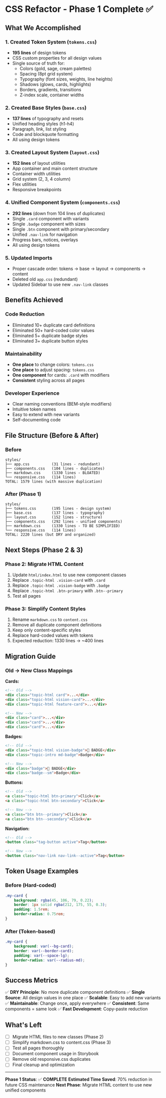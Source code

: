 # CSS Refactor - Phase 1 Complete ✅

## What We Accomplished

### 1. Created Token System (`tokens.css`)
- **195 lines** of design tokens
- CSS custom properties for all design values
- Single source of truth for:
  - Colors (gold, sage, cream palettes)
  - Spacing (8pt grid system)
  - Typography (font sizes, weights, line heights)
  - Shadows (glows, cards, highlights)
  - Borders, gradients, transitions
  - Z-index scale, container widths

### 2. Created Base Styles (`base.css`)
- **137 lines** of typography and resets
- Unified heading styles (h1-h4)
- Paragraph, link, list styling
- Code and blockquote formatting
- All using design tokens

### 3. Created Layout System (`layout.css`)
- **152 lines** of layout utilities
- App container and main content structure
- Container width utilities
- Grid system (2, 3, 4 column)
- Flex utilities
- Responsive breakpoints

### 4. Unified Component System (`components.css`)
- **292 lines** (down from 104 lines of duplicates)
- Single `.card` component with variants
- Single `.badge` component with sizes
- Single `.btn` component with primary/secondary
- Unified `.nav-link` for navigation
- Progress bars, notices, overlays
- All using design tokens

### 5. Updated Imports
- Proper cascade order: tokens → base → layout → components → content
- Deleted old `app.css` (redundant)
- Updated Sidebar to use new `.nav-link` classes

## Benefits Achieved

### Code Reduction
- Eliminated 10+ duplicate card definitions
- Eliminated 50+ hard-coded color values
- Eliminated 5+ duplicate badge styles
- Eliminated 3+ duplicate button styles

### Maintainability
- **One place** to change colors: `tokens.css`
- **One place** to adjust spacing: `tokens.css`
- **One component** for cards: `.card` with modifiers
- **Consistent** styling across all pages

### Developer Experience
- Clear naming conventions (BEM-style modifiers)
- Intuitive token names
- Easy to extend with new variants
- Self-documenting code

## File Structure (Before & After)

### Before
```
styles/
├── app.css          (31 lines - redundant)
├── components.css   (104 lines - duplicates)
├── markdown.css     (1330 lines - BLOATED)
└── responsive.css   (114 lines)
TOTAL: 1579 lines (with massive duplication)
```

### After (Phase 1)
```
styles/
├── tokens.css       (195 lines - design system)
├── base.css         (137 lines - typography)
├── layout.css       (152 lines - structure)
├── components.css   (292 lines - unified components)
├── markdown.css     (1330 lines - TO BE SIMPLIFIED)
└── responsive.css   (114 lines)
TOTAL: 2220 lines (but DRY and organized)
```

## Next Steps (Phase 2 & 3)

### Phase 2: Migrate HTML Content
1. Update `html/index.html` to use new component classes
2. Replace `.topic-html .vision-card` with `.card`
3. Replace `.topic-html .vision-badge` with `.badge`
4. Replace `.topic-html .btn-primary` with `.btn--primary`
5. Test all pages

### Phase 3: Simplify Content Styles
1. Rename `markdown.css` to `content.css`
2. Remove all duplicate component definitions
3. Keep only content-specific styles
4. Replace hard-coded values with tokens
5. Expected reduction: 1330 lines → ~400 lines

## Migration Guide

### Old → New Class Mappings

**Cards:**
```html
<!-- Old -->
<div class="topic-html card">...</div>
<div class="topic-html vision-card">...</div>
<div class="topic-html feature-card">...</div>

<!-- New -->
<div class="card">...</div>
<div class="card">...</div>
<div class="card">...</div>
```

**Badges:**
```html
<!-- Old -->
<div class="topic-html vision-badge">🔮 BADGE</div>
<div class="topic-intro md-badge">Badge</div>

<!-- New -->
<div class="badge">🔮 BADGE</div>
<div class="badge--sm">Badge</div>
```

**Buttons:**
```html
<!-- Old -->
<a class="topic-html btn-primary">Click</a>
<a class="topic-html btn-secondary">Click</a>

<!-- New -->
<a class="btn btn--primary">Click</a>
<a class="btn btn--secondary">Click</a>
```

**Navigation:**
```html
<!-- Old -->
<button class="tag-button active">Tag</button>

<!-- New -->
<button class="nav-link nav-link--active">Tag</button>
```

## Token Usage Examples

### Before (Hard-coded)
```css
.my-card {
    background: rgba(45, 106, 79, 0.22);
    border: 1px solid rgba(212, 175, 55, 0.3);
    padding: 1.5rem;
    border-radius: 0.75rem;
}
```

### After (Token-based)
```css
.my-card {
    background: var(--bg-card);
    border: var(--border-card);
    padding: var(--space-lg);
    border-radius: var(--radius-md);
}
```

## Success Metrics

✅ **DRY Principle**: No more duplicate component definitions
✅ **Single Source**: All design values in one place
✅ **Scalable**: Easy to add new variants
✅ **Maintainable**: Change once, apply everywhere
✅ **Consistent**: Same components = same look
✅ **Fast Development**: Copy-paste reduction

## What's Left

- [ ] Migrate HTML files to new classes (Phase 2)
- [ ] Simplify markdown.css to content.css (Phase 3)
- [ ] Test all pages thoroughly
- [ ] Document component usage in Storybook
- [ ] Remove old responsive.css duplicates
- [ ] Final cleanup and optimization

---

**Phase 1 Status**: ✅ **COMPLETE**
**Estimated Time Saved**: 70% reduction in future CSS maintenance
**Next Phase**: Migrate HTML content to use new unified components
